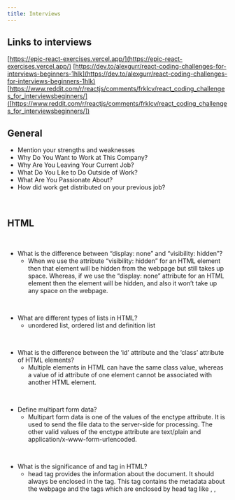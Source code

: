 ```yaml
---
title: Interviews
---
```


## Links to interviews

[https://epic-react-exercises.vercel.app/](https://epic-react-exercises.vercel.app/)
[https://dev.to/alexgurr/react-coding-challenges-for-interviews-beginners-1hlk](https://dev.to/alexgurr/react-coding-challenges-for-interviews-beginners-1hlk)
[https://www.reddit.com/r/reactjs/comments/frklcv/react_coding_challenges_for_interviewsbeginners/]([https://www.reddit.com/r/reactjs/comments/frklcv/react_coding_challenges_for_interviewsbeginners/])

## General

* Mention your strengths and weaknesses
* Why Do You Want to Work at This Company?
* Why Are You Leaving Your Current Job?
* What Do You Like to Do Outside of Work?
* What Are You Passionate About?
* How did work get distributed on your previous job?


<br />

## HTML 

<br />

* What is the difference between “display: none” and “visibility: hidden”?
    * When we use the attribute “visibility: hidden” for an HTML element then that element will be hidden from the webpage but still takes up space. Whereas, if we use the “display: none” attribute for an HTML element then the element will be hidden, and also it won’t take up any space on the webpage.

<br />

* What are different types of lists in HTML?
    * unordered list, ordered list and definition list
  
<br />

* What is the difference between the ‘id’ attribute and the ‘class’ attribute of HTML elements?
    * Multiple elements in HTML can have the same class value, whereas a value of id attribute of one element cannot be associated with another HTML element.

<br />

* Define multipart form data?
    * Multipart form data is one of the values of the enctype attribute. It is used to send the file data to the server-side for processing. The other valid values of the enctype attribute are text/plain and application/x-www-form-urlencoded.
  
<br />

*  What is the significance of <head> and <body> tag in HTML?
    * head tag provides the information about the document. It should always be enclosed in the <html> tag. This tag contains the metadata about the webpage and the tags which are enclosed by head tag like <link>, <meta>, <style>, <script>, etc. are not displayed on the web page. Also, there can be only 1 <head> tag in the entire Html document and will always be before the <body> tag.
    * body tag defines the body of the HTML document. It should always be enclosed in the <html> tag. All the contents which needs to be displayed on the web page like images, text, audio, video, contents, using elements like <p>, <img>, <audio>, <heading>, <video>, <div>, etc. will always be enclosed by the <body> tag. Also, there can be only 1 body element in an HTML document and will always be after the <head> tag.
  
<br />

* What are Semantic Elements?
    * Semantic elements are those which describe the particular meaning to the browser and the developer. Elements like form, table, article, figure, etc., are semantic elements.
  


<br />

## CSS

<br />

Example position center box 

<img 
  src="/articles/img/position-center.png"
  alt="This is a picture"
  style="width: 70%;"
/>

```html
<!DOCTYPE html>
<html lang="en">
<head>
  <meta charset="utf-8">
  <meta http-equiv="X-UA-Compatible" content="IE=edge">
  <meta name="viewport" content="width=device-width,initial-scale=1.0">
  <title>Center box</title>
  <style>
    html, body {
      padding: 0;
      margin: 0;
      height: 100%;
    }

    body {
      vertical-align: middle;
      line-height: 100%;
      background-color: orangered;
    }

    #box {
      height: 200px;
      width: 200px;
      background-color: green;
    }
  </style>
</head>
<body>

<div id="box">.</div>
<!-- built files will be auto injected -->
</body>
</html>
```

<br />

Example position absolute


```html
<!DOCTYPE html>
<html lang="en">
  <head>
    <meta charset="utf-8">
    <meta http-equiv="X-UA-Compatible" content="IE=edge">
    <meta name="viewport" content="width=device-width,initial-scale=1.0">
    <title>Center box</title>
      <style>
          html, body {
            padding: 0;
            margin: 0;
            height: 100%;
          }

          body {
            vertical-align: middle;
            line-height: 100%;
            background-color: orangered;
          }

          .parent {
              height: 200px;
              width: 200px;
              background-color: blue;
          }

          .child {
            position: absolute;
            height: 50px;
            width: 50px;
            background-color: lightblue;
          }
      </style>
  </head>
  <body>

    <div class="parent">

      <div class="child">

      </div>

    </div>
    <!-- built files will be auto injected -->
  </body>
</html>
```

<br />

## Javascript

<br />

* Explain the meaning of this
    *   It has different values depending on where it is used:.
        In a method, this refers to the owner object. 
        Alone, this refers to the global object. 
        In a function, this refers to the global object. 
        In a function, in strict mode, this is undefined. 
        In an event, this refers to the element that received the event.
        Methods like call(), and apply() can refer this to any object.
        
<br />
        
* What is falsy and truthy and give some examples
    * In JavaScript, a truthy value is a value that is considered true when encountered in a Boolean context.
    * A falsy (sometimes written falsey) value is a value that is considered false when encountered in a Boolean context. 
    * false, null, undefined, 0, NaN, '', "", ``(Empty template string), document.all , 0n: BigInt
       , -0
    * Type coercion is the process of converting value from one type to another (such as string to number, object to boolean, and so on). Any type, be it primitive or an object, is a valid subject for type coercion. To recall, primitives are: number, string, boolean, null, undefined + Symbol (added in ES6).
  
<br />

Examples

```js
if (true) {

}
if ({}) {

}

if ([]) {

}

if (42) {
}

if ("0") {
}

if ("false") {
}

if (new Date()) {
}

if (-42) {
}

if (12n) {
}

if (3.14) {
}

if (-3.14) {
}

if (Infinity) {
}

if (-Infinity) {
}

```

<br />
  
* What is hoisting
    * Hoisting is JS’s default behavior of defining all the declarations at the top of the scope before code execution.
    * One of the benefits of hoisting is that it enables us to call functions before they appear in the code. JavaScript only hoists declarations, not initializations. 

<br />

Example hoisting

```js
function myFunc(){
    let foo;
    console.log(foo);
    foo = 'bar'
}
myFunc();
```

<br />

* What is a closure
    * When you declare a local variable, that variable has a scope. Generally, local variables exist only within the block or function in which you declare them.
    * A closure is a persistent scope which holds on to local variables even after the code execution has moved out of that block.
  
<br />

Example closure

```js 
outer = function() {
    let a = 1;
    return function() {
        console.log(a);
    };
}

let fnc = outer();
fnc();
```

<br />

  
* Mention different data types and how are they categorized?
    * String, Number, Boolean, Undefined, Null, Object, Array, RegExp.
    * They are categorized in primitive and non-primitive (referenced)
    * If the value is a primitive value, when you access the variable, you manipulate the actual value stored in that variable. In other words, the variable that stores a primitive value is accessed by value. The size of a primitive value is fixed, therefore, JavaScript stores the primitive value on the stack. 
    * Unlike a primitive value, when you manipulate an object, you work on the reference of that object, rather than the actual object. It means a variable that stores an object is accessed by reference. When you assign a value to a variable, the JavaScript engine will determine whether the value is a primitive or reference value.
  
<br />

Example #1

```js
let firstPerson = {name: "Mau"};

let secondPerson = firstPerson;

firstPerson.name = "Carlos";

console.log(secondPerson.name);
console.log(firstPerson.name);
```
  
<br />




## Excercises

### Photo gallery


Hacer un "pagination component" para desplegar 10 fotos en vez de las 5000 de este url (https://jsonplaceholder.typicode.com/photos)


<br />

